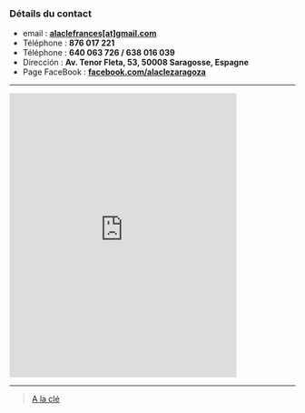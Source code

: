 ### Détails du contact

<ul class="fa-ul" id="contact-details">
    <li><i class="fa fa-li fa-envelope-o"></i> email : <strong><a href="mailto:alaclefrances@gmail.com">alaclefrances[at]gmail.com</a></strong></li>
    <li><i class="fa fa-li fa-phone"></i> Téléphone : <strong>876 017 221</strong></li>
    <li><i class="fa fa-li fa-mobile"></i> Téléphone : <strong>640 063 726 / 638 016 039</strong></li>
    <li><i class="fa fa-li fa-map-marker"></i> Dirección : <strong>Av. Tenor Fleta, 53, 50008 Saragosse, Espagne</strong></li>
    <li><i class="fa fa-li fa-facebook-official"></i> Page FaceBook : <strong><a href="https://www.facebook.com/alaclezaragoza/">facebook.com/alaclezaragoza</a></strong></li>
</ul>

<div class="row">
<div class="column-two-thirds" id="contact-map">
    <hr />
    <iframe src="https://www.google.com/maps/embed?pb=!1m18!1m12!1m3!1d2981.7474810026392!2d-0.8824074845663511!3d41.63958937924185!2m3!1f0!2f0!3f0!3m2!1i1024!2i768!4f13.1!3m3!1m2!1s0xd5914e24588ea71%3A0xa6ba9cad9e7f6172!2sAcademia+de+franc%C3%A9s+A+la+cl%C3%A9%2C+Av.+Tenor+Fleta%2C+53%2C+50008+Zaragoza%2C+Espa%C3%B1a!5e0!3m2!1ses!2sus!4v1475586577964" width="400" height="500" frameborder="0" style="border:0" allowfullscreen></iframe>
</div><div class="column-one-third">
    <hr />
    <div
        class="fb-page"
        data-href="https://www.facebook.com/alaclezaragoza/"
        data-small-header="false"
        data-adapt-container-width="true"
        data-hide-cover="false"
        data-show-facepile="true"
        data-show-posts="true">
            <div class="fb-xfbml-parse-ignore"><blockquote cite="https://www.facebook.com/alaclezaragoza/"><a href="https://www.facebook.com/alaclezaragoza/">A la clé</a></blockquote></div>
    </div>
</div>
</div>

